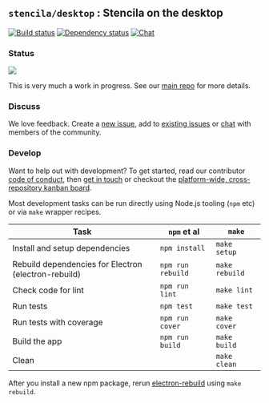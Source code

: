 ## `stencila/desktop` : Stencila on the desktop

[![Build status](https://travis-ci.org/stencila/desktop.svg?branch=master)](https://travis-ci.org/stencila/desktop)
[![Dependency status](https://david-dm.org/stencila/desktop.svg)](https://david-dm.org/stencila/desktop)
[![Chat](https://badges.gitter.im/stencila/stencila.svg)](https://gitter.im/stencila/stencila)

### Status

![](http://blog.stenci.la/wip.png)

This is very much a work in progress. See our [main repo](https://github.com/stencila/stencila) for more details.


### Discuss

We love feedback. Create a [new issue](https://github.com/stencila/desktop/issues/new), add to [existing issues](https://github.com/stencila/desktop/issues) or [chat](https://gitter.im/stencila/stencila) with members of the community.


### Develop

Want to help out with development? To get started, read our contributor [code of conduct](CONDUCT.md), then [get in touch](https://gitter.im/stencila/stencila) or checkout the [platform-wide, cross-repository kanban board](https://github.com/orgs/stencila/projects/1).

Most development tasks can be run directly using Node.js tooling (`npm` etc) or via `make` wrapper recipes.

Task                                                    |`npm` et al            | `make`          |
------------------------------------------------------- |-----------------------|-----------------|    
Install and setup dependencies                          | `npm install`         | `make setup`
Rebuild dependencies for Electron (electron-rebuild)    | `npm run rebuild`     | `make rebuild`
Check code for lint                                     | `npm run lint`        | `make lint`
Run tests                                               | `npm test`            | `make test`
Run tests with coverage                                 | `npm run cover`       | `make cover`
Build the app                                           | `npm run build`       | `make build`
Clean                                                   |                       | `make clean`

After you install a new npm package, rerun [electron-rebuild](https://github.com/electron/electron-rebuild) using `make rebuild`.
